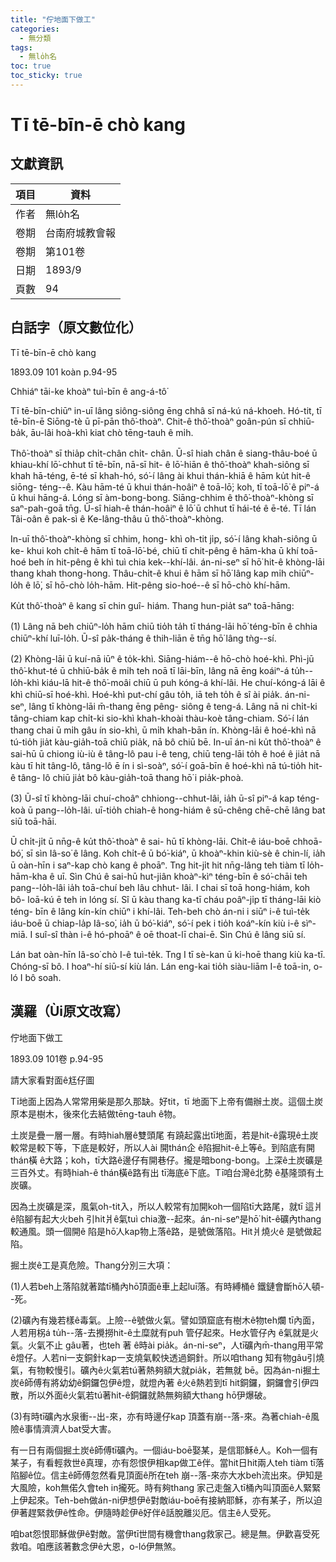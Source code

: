 ```yaml
---
title: "佇地面下做工"
categories:
  - 無分類
tags:
  - 無lo̍h名
toc: true
toc_sticky: true
---
```


# Tī tē-bīn-ē chò kang

## 文獻資訊

| 項目 | 資料 |
|---|---|
| 作者 | 無lo̍h名 |
| 卷期 | 台南府城教會報 |
| 卷期 | 第101卷 |
| 日期 | 1893/9 |
| 頁數 | 94 |

## 白話字（原文數位化）

Tī tē-bīn-ē chò kang

1893.09 101 koàn p.94-95

Chhiáⁿ tāi-ke khoàⁿ tuì-bīn ê ang-á-tô͘

Tī tē-bīn-chiūⁿ in-uī lâng siông-siông ēng chhâ sī ná-kú ná-khoeh. Hó-tit, tī tē-bīn-ē Siōng-tè ū pī-pān thô͘-thoàⁿ. Chit-ê thô͘-thoàⁿ goân-pún sī chhiū-ba̍k, āu-lâi hoà-khì kiat chò tēng-tauh ê mi̍h.

Thô͘-thoàⁿ sī thia̍p chi̍t-chân chi̍t- chân. Ū-sî hiah chân ê siang-thâu-boé ū khiau-khí lō͘-chhut tī tē-bīn, nā-sī hit- ê lō͘-hiān ê thô͘-thoàⁿ khah-siông sī khah hā-téng, ē-té sī khah-hó, só͘-í lâng ài khui thán-khiā ê hām ku̍t hit-ê siōng- téng--ê. Kàu hām-té ū khui thán-hoâiⁿ ê toā-lō͘; koh, tī toā-lō͘ ê piⁿ-á ū khui hāng-á. Lóng sī àm-bong-bong. Siāng-chhim ê thô͘-thoàⁿ-khòng sī saⁿ-pah-goā tn̄g. Ū-sî hiah-ê thán-hoâiⁿ ê lō͘ ū chhut tī hái-té ê ē-té. Tī lán Tâi-oân ê pak-sì ê Ke-lâng-thâu ū thô͘-thoàⁿ-khòng.

In-uī thô͘-thoàⁿ-khòng sī chhim, hong- khì oh-tit ji̍p, só͘-í lâng khah-siông ū ke- khui koh chi̍t-ê hām tī toā-lō͘-bé, chiū tī chit-pêng ê hām-kha ū khí toā-hoé beh ín hit-pêng ê khì tuì chia kek--khí-lâi. án-ni-seⁿ sī hō͘ hit-ê khòng-lāi thang khah thong-hong. Thâu-chi̍t-ê khui ê hām sī hō͘ lâng kap mi̍h chiūⁿ-lo̍h ê lō͘, sī hō-chò lo̍h-hām. Hit-pêng sio-hoé--ê sī hō-chò khí-hām.

Ku̍t thô͘-thoàⁿ ê kang sī chin guî- hiám. Thang hun-pia̍t saⁿ toā-hāng:

(1) Lâng nā beh chiūⁿ-lo̍h hām chiū tio̍h ta̍h tī tháng-lāi hō͘ téng-bīn ê chhia chiūⁿ-khí luī-lo̍h. Ū-sî pa̍k-tháng ê thih-liān ē tn̄g hō͘ lâng tǹg--sí.

(2) Khòng-lāi ū kuí-nā iūⁿ ê to̍k-khì. Siāng-hiám--ê hō-chò hoé-khì. Phì-jū thô͘-khut-té ū chhiū-ba̍k ê mi̍h teh noā tī lāi-bīn, lâng nā ēng koáiⁿ-á tu̍h--lo̍h-khì kiáu-lā hit-ê thô͘-moâi chiū ū puh kóng-á khí-lâi. He chuí-kóng-á lāi ê khì chiū-sī hoé-khì. Hoé-khì put-chí gâu to̍h, iā teh to̍h ê sî ài pia̍k. án-ni- seⁿ, lâng tī khòng-lāi m̄-thang ēng pêng- siông ê teng-á. Lâng nā ni chi̍t-ki tâng-chiam kap chi̍t-ki sio-khì khah-khoài thàu-koè tâng-chiam. Só͘-í lán thang chai ū mi̍h gâu ín sio-khì, ū mi̍h khah-bān ín. Khòng-lāi ê hoé-khì nā tú-tio̍h jia̍t kàu-gia̍h-toā chiū pia̍k, nā bô chiū bē. In-uī án-ni ku̍t thô͘-thoàⁿ ê sai-hū ū chiong iù-iù ê tâng-lô pau i-ê teng, chiū teng-lāi to̍h ê hoé ê jia̍t nā kàu tī hit tâng-lô, tâng-lô ē ín i sì-soàⁿ, só͘-í goā-bīn ê hoé-khì nā tú-tio̍h hit-ê tâng- lô chiū jia̍t bô kàu-gia̍h-toā thang hō͘ i pia̍k-phoà.

(3) Ū-sî tī khòng-lāi chuí-choâⁿ chhiong--chhut-lâi, ia̍h ū-sî piⁿ-á kap téng-koà ū pang--lo̍h-lâi. uī-tio̍h chiah-ê hong-hiám ê sū-chêng chē-chē lâng bat siū toā-hāi.

Ū chi̍t-ji̍t ū nn̄g-ê ku̍t thô͘-thoàⁿ ê sai- hū tī khòng-lāi. Chi̍t-ê iáu-boē chhoā- bó͘, sī sìn Iâ-so͘ ê lâng. Koh chi̍t-ê ū bó͘-kiáⁿ, ū khoàⁿ-khin kiù-sè ê chin-lí, ia̍h ū oàn-hīn i saⁿ-kap chò kang ê phoāⁿ. Tng hit-ji̍t hit nn̄g-lâng teh tiàm tī lo̍h-hām-kha ê uī. Sìn Chú ê sai-hū hut-jiân khoàⁿ-kìⁿ téng-bīn ê só͘-chāi teh pang--lo̍h-lâi ia̍h toā-chuí beh lâu chhut- lâi. I chai sī toā hong-hiám, koh bô- loā-kú ē teh in lóng sí. Sî ū kàu thang ka-tī cháu poâⁿ-ji̍p tī tháng-lāi kiò téng- bīn ê lâng kín-kín chiūⁿ i khí-lâi. Teh-beh chò án-ni i siūⁿ i-ê tuì-te̍k iáu-boē ū chiap-la̍p Iâ-so͘, ia̍h ū bó͘-kiáⁿ, só͘-í pek i tio̍h koáⁿ-kín kiù i-ê sìⁿ-miā. I suî-sî thàn i-ê hó-phoāⁿ ê oē thoat-lī chai-ē. Sìn Chú ê lâng siū sí.

Lán bat oàn-hīn Iâ-so͘ chò I-ê tuì-te̍k. Tng I tī sè-kan ū ki-hoē thang kiù ka-tī. Chóng-sī bô. I hoaⁿ-hí siū-sí kiù lán. Lán eng-kai tio̍h siàu-liām I-ê toā-in, o-ló I bô soah.

## 漢羅（Ùi原文改寫）

佇地面下做工

1893.09 101卷 p.94-95

請大家看對面ê尪仔圖

Tī地面上因為人常常用柴是那久那缺。好tit，tī 地面下上帝有備辦土炭。這個土炭原本是樹木，後來化去結做tēng-tauh ê物。

土炭是疊一層一層。有時hiah層ê雙頭尾 有蹺起露出tī地面，若是hit-ê露現ê土炭較常是較下等，下底是較好，所以人ài 開thán企 ê陷掘hit-ê上等ê。到陷底有開thán橫 ê大路；koh，tī大路ê邊仔有開巷仔。攏是暗bong-bong。上深ê土炭礦是三百外丈。有時hiah-ê thán橫ê路有出 tī海底ê下底。Tī咱台灣ê北勢 ê基隆頭有土炭礦。

因為土炭礦是深，風氣oh-tit入，所以人較常有加開koh一個陷tī大路尾，就tī 這爿ê陷腳有起大火beh 引hit爿ê氣tuì chia激--起來。án-ni-seⁿ是hō͘ hit-ê礦內thang 較通風。頭一個開ê 陷是hō͘人kap物上落ê路，是號做落陷。Hit爿燒火ê 是號做起陷。

掘土炭ê工是真危險。Thang分別三大項：

(1)人若beh上落陷就著踏tī桶內hō͘頂面ê車上起luī落。有時縛桶ê 鐵鏈會斷hō͘人頓--死。

(2)礦內有幾若樣ê毒氣。上險--ê號做火氣。譬如頭窟底有樹木ê物teh爛 tī內面，人若用柺á tu̍h--落-去攪撈hit-ê土糜就有puh 管仔起來。He水管仔內 ê氣就是火氣。火氣不止 gâu著，也teh 著 ê時ài pia̍k。án-ni-seⁿ，人tī礦內m̄-thang用平常ê燈仔。人若ni一支銅針kap一支燒氣較快透過銅針。所以咱thang 知有物gâu引燒氣，有物較慢引。礦內ê火氣若tú著熱夠額大就pia̍k，若無就 bē。因為án-ni掘土炭ê師傅有將幼幼ê銅鑼包伊ê燈，就燈內著 ê火ê熱若到tī hit銅鑼，銅鑼會引伊四散，所以外面ê火氣若tú著hit-ê銅鑼就熱無夠額大thang hō͘伊爆破。

(3)有時tī礦內水泉衝--出-來，亦有時邊仔kap 頂蓋有崩--落-來。為著chiah-ê風險ê事情濟濟人bat受大害。

有一日有兩個掘土炭ê師傅tī礦內。一個iáu-boē娶某，是信耶穌ê人。Koh一個有某子，有看輕救世ê真理，亦有怨恨伊相kap做工ê伴。當hit日hit兩人teh tiàm tī落陷腳ê位。信主ê師傅忽然看見頂面ê所在teh 崩--落-來亦大水beh流出來。伊知是大風險，koh無偌久會teh in攏死。時有夠thang 家己走盤入tī桶內叫頂面ê人緊緊上伊起來。Teh-beh做án-ni伊想伊ê對敵iáu-boē有接納耶穌，亦有某子，所以迫伊著趕緊救伊ê性命。伊隨時趁伊ê好伴ê話脫離災厄。信主ê人受死。

咱bat怨恨耶穌做伊ê對敵。當伊tī世間有機會thang救家己。總是無。伊歡喜受死救咱。咱應該著數念伊ê大恩，o-ló伊無煞。
